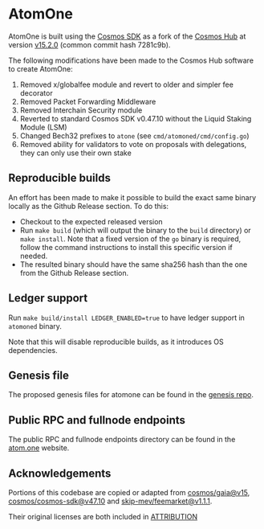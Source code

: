 # AtomOne

AtomOne is built using the [Cosmos SDK](https://github.com/cosmos/cosmos-sdk) as
a fork of the [Cosmos Hub](https://github.com/cosmos/gaia) at version
[v15.2.0](https://github.com/cosmos/gaia/releases/tag/v15.2.0) (common commit
hash 7281c9b).

The following modifications have been made to the Cosmos Hub software to create AtomOne:

1. Removed x/globalfee module and revert to older and simpler fee decorator
2. Removed Packet Forwarding Middleware
3. Removed Interchain Security module
4. Reverted to standard Cosmos SDK v0.47.10 without the Liquid Staking Module (LSM)
5. Changed Bech32 prefixes to `atone` (see `cmd/atomoned/cmd/config.go`)
6. Removed ability for validators to vote on proposals with delegations, they can
   only use their own stake

## Reproducible builds

An effort has been made to make it possible to build the exact same binary
locally as the Github Release section. To do this:

- Checkout to the expected released version
- Run `make build` (which will output the binary to the `build` directory) or
`make install`. Note that a fixed version of the `go` binary is required,
follow the command instructions to install this specific version if needed.
- The resulted binary should have the same sha256 hash than the one from the
Github Release section.

## Ledger support

Run `make build/install LEDGER_ENABLED=true` to have ledger support in
`atomoned` binary.

Note that this will disable reproducible builds, as it introduces OS
dependencies.

## Genesis file

The proposed genesis files for atomone can be found in the [genesis repo](https://github.com/atomone-hub/genesis).

## Public RPC and fullnode endpoints

The public RPC and fullnode endpoints directory can be found in the [atom.one](https://atom.one)
website.

## Acknowledgements

Portions of this codebase are copied or adapted from
[cosmos/gaia@v15](https://github.com/cosmos/gaia/tree/v15.0.0),
[cosmos/cosmos-sdk@v47.10](https://github.com/cosmos/cosmos-sdk/tree/v0.47.10)
and [skip-mev/feemarket@v1.1.1](https://github.com/skip-mev/feemarket/tree/v1.1.1).

Their original licenses are both included in [ATTRIBUTION](ATTRIBUTION)
